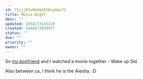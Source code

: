```yaml
---
id: t5jjj97w9ddqd5h8uy84u72
title: Movie Night
desc: ""
updated: 1654173145110
created: 1648472039477
status: ""
due: ""
priority: ""
owner: ""
---
```


So [my boyfriend](https://twitter.com/iliekcomputers) and I watched a movie together - Wake up Sid.

Also between us, I think he is the Aiesha. :D
